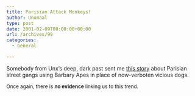 ```yaml
---
title: Parisian Attack Monkeys!
author: Unxmaal
type: post
date: 2001-02-09T00:00:00+00:00
url: /archives/99
categories:
  - General

---
```

Somebody from Unx&#8217;s deep, dark past sent me <a href="http://www.guardianunlimited.co.uk/Archive/Article/0,4273,4068525,00.html" target="_blank">this story</a> about Parisian street gangs using Barbary Apes in place of now-verboten vicious dogs.

<font size="-1">Once again, there is <b>no evidence</b> linking us to this trend.</font>